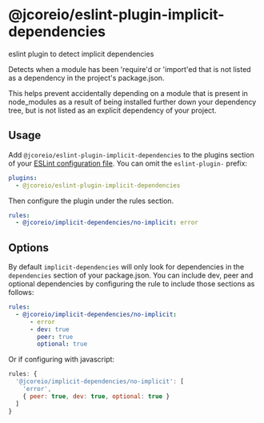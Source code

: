 # @jcoreio/eslint-plugin-implicit-dependencies

eslint plugin to detect implicit dependencies

Detects when a module has been 'require'd or 'import'ed that is not listed as a dependency in the project's package.json.

This helps prevent accidentally depending on a module that is present in node_modules as a result of being installed further down your dependency tree, but is not listed as an explicit dependency of your project.

## Usage

Add `@jcoreio/eslint-plugin-implicit-dependencies` to the plugins section of your [ESLint configuration file](http://eslint.org/docs/user-guide/configuring#configuration-file-formats). You can omit the `eslint-plugin-` prefix:

```yaml
plugins:
  - @jcoreio/eslint-plugin-implicit-dependencies
```

Then configure the plugin under the rules section.

```yaml
rules:
  - @jcoreio/implicit-dependencies/no-implicit: error
```

## Options

By default `implicit-dependencies` will only look for dependencies in the `dependencies` section of your package.json. You can include dev, peer and optional dependencies by configuring the rule to include those sections as follows:

```yaml
rules:
  - @jcoreio/implicit-dependencies/no-implicit:
      - error
      - dev: true
        peer: true
        optional: true
```

Or if configuring with javascript:

```javascript
rules: {
  '@jcoreio/implicit-dependencies/no-implicit': [
    'error',
    { peer: true, dev: true, optional: true }
  ]
}
```
